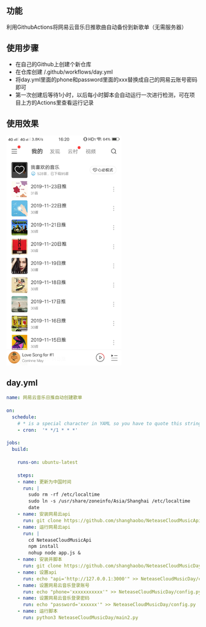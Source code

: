 ## 功能
利用GithubActions将网易云音乐日推歌曲自动备份到新歌单（无需服务器）
## 使用步骤
- 在自己的Github上创建个新仓库
- 在仓库创建 /.github/workflows/day.yml
- 将day.yml里面的phone和password里面的xxx替换成自己的网易云账号密码即可
- 第一次创建后等待1小时，以后每小时脚本会自动运行一次进行检测，可在项目上方的Actions里查看运行记录
## 使用效果

<img src="demo.jpg"  width="300px">

## day.yml
```yaml
name: 网易云音乐日推自动创建歌单

on:
  schedule:
    # * is a special character in YAML so you have to quote this string
    - cron:  '* */1 * * *'

jobs:
  build:

    runs-on: ubuntu-latest

    steps:
    - name: 更新为中国时间
      run: |
        sudo rm -rf /etc/localtime 
        sudo ln -s /usr/share/zoneinfo/Asia/Shanghai /etc/localtime
        date
    - name: 安装网易云api
      run: git clone https://github.com/shanghaobo/NeteaseCloudMusicApi.git
    - name: 运行网易云api
      run: |
        cd NeteaseCloudMusicApi
        npm install
        nohup node app.js &
    - name: 安装并脚本
      run: git clone https://github.com/shanghaobo/NeteaseCloudMusicDay.git
    - name: 设置api
      run: echo "api='http://127.0.0.1:3000'" >> NeteaseCloudMusicDay/config.py
    - name: 设置网易云音乐登录账号
      run: echo "phone='xxxxxxxxxxx'" >> NeteaseCloudMusicDay/config.py
    - name: 设置网易云音乐登录密码
      run: echo "password='xxxxxx'" >> NeteaseCloudMusicDay/config.py
    - name: 运行脚本
      run: python3 NeteaseCloudMusicDay/main2.py

```